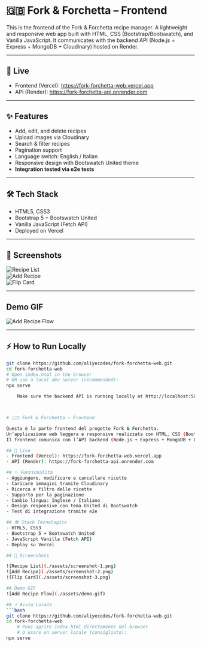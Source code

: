 #  🇬🇧 Fork & Forchetta – Frontend

This is the frontend of the Fork & Forchetta recipe manager.
A lightweight and responsive web app built with HTML, CSS (Bootstrap/Bootswatch), and Vanilla JavaScript.
It communicates with the backend API (Node.js + Express + MongoDB + Cloudinary) hosted on Render.

---

## 🚀 Live
- Frontend (Vercel): https://fork-forchetta-web.vercel.app
- API (Render): https://fork-forchetta-api.onrender.com

---

## ✨ Features
- Add, edit, and delete recipes  
- Upload images via Cloudinary  
- Search & filter recipes  
- Pagination support  
- Language switch: English / Italian  
- Responsive design with Bootswatch United theme  
- **Integration tested via e2e tests**

---

## 🛠️ Tech Stack
- HTML5, CSS3
- Bootstrap 5 + Bootswatch United
- Vanilla JavaScript (Fetch API)
- Deployed on Vercel

---

## 📸 Screenshots

![Recipe List](./assets/screenshot-1.png)  
![Add Recipe](./assets/screenshot-2.png)  
![Flip Card](./assets/screenshot-3.png)  

---

## Demo GIF
![Add Recipe Flow](./assets/demo.gif)

---

## ⚡ How to Run Locally
```bash
git clone https://github.com/aliyecodes/fork-forchetta-web.git
cd fork-forchetta-web
# Open index.html in the browser
# OR use a local dev server (recommended):
npx serve

    Make sure the backend API is running locally at http://localhost:5000.



# 🇮🇹 Fork & Forchetta – Frontend

Questa è la parte frontend del progetto Fork & Forchetta.
Un’applicazione web leggera e responsive realizzata con HTML, CSS (Bootstrap/Bootswatch) e JavaScript Vanilla.
Il frontend comunica con l’API backend (Node.js + Express + MongoDB + Cloudinary) ospitata su Render.

## 🚀 Live
- Frontend (Vercel): https://fork-forchetta-web.vercel.app
- API (Render): https://fork-forchetta-api.onrender.com

## ✨ Funzionalità
- Aggiungere, modificare e cancellare ricette
- Caricare immagini tramite Cloudinary
- Ricerca e filtro delle ricette
- Supporto per la paginazione
- Cambio lingua: Inglese / Italiano
- Design responsive con tema United di Bootswatch
- Test di integrazione tramite e2e

## 🛠️ Stack Tecnologico
- HTML5, CSS3
- Bootstrap 5 + Bootswatch United
- JavaScript Vanilla (Fetch API)
- Deploy su Vercel

## 📸 Screenshots

![Recipe List](./assets/screenshot-1.png)  
![Add Recipe](./assets/screenshot-2.png)  
![Flip Card](./assets/screenshot-3.png)  

## Demo GIF
![Add Recipe Flow](./assets/demo.gif)

## ⚡ Avvio Locale
```bash
git clone https://github.com/aliyecodes/fork-forchetta-web.git
cd fork-forchetta-web
    # Puoi aprire index.html direttamente nel browser
    # O usare un server locale (consigliato):
npx serve
